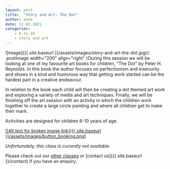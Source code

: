 ```yaml
---
layout: post
title:  "Story and Art: The Dot"
author: anne
date: 11.02.2021
categories: 
    - 6-to-10
    - story and art
---
```


![image]({{ site.baseurl }}/assets/images/story-and-art-the-dot.jpg){: .postImage width="200" align="right" }During this session we will be looking at one of my favourite art books for children, "The Dot" by Peter H. Reynolds. In this book the author focuses on perfectionism and insecurity and shows in a kind and humorous way that getting work started can be the hardest part in a creative endeavour. 

In relation to the book each child will then be creating a dot themed art work and exploring a variety of media and art techniques. Finally, we will be finishing off the art session with an activity in which the children work together to create a large circle painting and where all children get to make their mark.

Activities are designed for children 6-10 years of age.

[![Alt text for broken image link]({{ site.baseurl }}/assets/images/button_booking.png)](https://www.bubblesandpaint.com)

_Unfortunately, this class is currently not available._ 

Please check out our [other classes](https://www.trybooking.com/eventlist/bubblesandpaint) or [contact us]({{ site.baseurl }}/contact) if you have an enquiry.
